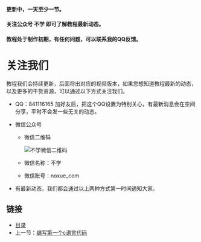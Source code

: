 #### 更新中，一天至少一节。 

#### 关注公众号 不学  即可了解教程最新动态。

#### 教程处于制作初期，有任何问题，可以联系我的QQ反馈。


# 关注我们

教程我们会持续更新，后面将出对应的视频版本，如果您想知道教程最新的动态，以及更多的干货资源，可以通过以下方式关注我们。

* QQ：841116165 加好友后，把这个QQ设置为特别关心，有最新消息会在空间分享，平时不会发一些无关的动态。

* 微信公众号
    * 微信二维码
    
        ![不学微信二维码](images/weixin.jpg)
    
    * 微信名称：不学
    
    * 微信账号：noxue_com
    
* 有最新动态，我们都会通过以上两种方式第一时间通知大家。

## 链接

- [目录](summary.md)
- 上一节：[编写第一个c语言代码](02.2.md) 